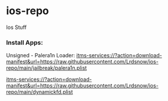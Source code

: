 # ios-repo
Ios Stuff

### Install Apps:
Unsigned - Palera1n Loader: <itms-services://?action=download-manifest&url=https://raw.githubusercontent.com/Lrdsnow/ios-repo/main/jailbreak/palera1n.plist>

<itms-services://?action=download-manifest&url=https://raw.githubusercontent.com/Lrdsnow/ios-repo/main/dynamickfd.plist>
